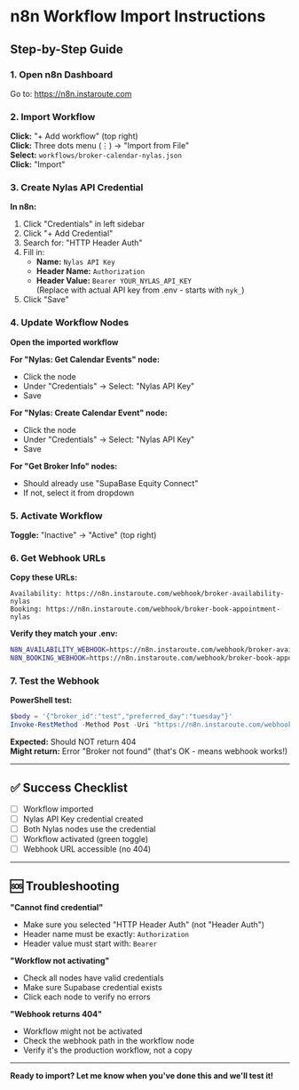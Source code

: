 # n8n Workflow Import Instructions

## Step-by-Step Guide

### 1. Open n8n Dashboard
Go to: https://n8n.instaroute.com

### 2. Import Workflow

**Click:** "+ Add workflow" (top right)  
**Click:** Three dots menu (⋮) → "Import from File"  
**Select:** `workflows/broker-calendar-nylas.json`  
**Click:** "Import"

### 3. Create Nylas API Credential

**In n8n:**
1. Click "Credentials" in left sidebar
2. Click "+ Add Credential"
3. Search for: "HTTP Header Auth"
4. Fill in:
   - **Name:** `Nylas API Key`
   - **Header Name:** `Authorization`
   - **Header Value:** `Bearer YOUR_NYLAS_API_KEY`  
     (Replace with actual API key from .env - starts with `nyk_`)
5. Click "Save"

### 4. Update Workflow Nodes

**Open the imported workflow**

**For "Nylas: Get Calendar Events" node:**
- Click the node
- Under "Credentials" → Select: "Nylas API Key"
- Save

**For "Nylas: Create Calendar Event" node:**
- Click the node  
- Under "Credentials" → Select: "Nylas API Key"
- Save

**For "Get Broker Info" nodes:**
- Should already use "SupaBase Equity Connect"
- If not, select it from dropdown

### 5. Activate Workflow

**Toggle:** "Inactive" → "Active" (top right)

### 6. Get Webhook URLs

**Copy these URLs:**
```
Availability: https://n8n.instaroute.com/webhook/broker-availability-nylas
Booking: https://n8n.instaroute.com/webhook/broker-book-appointment-nylas
```

**Verify they match your .env:**
```bash
N8N_AVAILABILITY_WEBHOOK=https://n8n.instaroute.com/webhook/broker-availability-nylas
N8N_BOOKING_WEBHOOK=https://n8n.instaroute.com/webhook/broker-book-appointment-nylas
```

### 7. Test the Webhook

**PowerShell test:**
```powershell
$body = '{"broker_id":"test","preferred_day":"tuesday"}' 
Invoke-RestMethod -Method Post -Uri "https://n8n.instaroute.com/webhook/broker-availability-nylas" -ContentType "application/json" -Body $body
```

**Expected:** Should NOT return 404  
**Might return:** Error "Broker not found" (that's OK - means webhook works!)

---

## ✅ Success Checklist

- [ ] Workflow imported
- [ ] Nylas API Key credential created
- [ ] Both Nylas nodes use the credential
- [ ] Workflow activated (green toggle)
- [ ] Webhook URL accessible (no 404)

---

## 🆘 Troubleshooting

**"Cannot find credential"**
- Make sure you selected "HTTP Header Auth" (not "Header Auth")
- Header name must be exactly: `Authorization`
- Header value must start with: `Bearer `

**"Workflow not activating"**
- Check all nodes have valid credentials
- Make sure Supabase credential exists
- Click each node to verify no errors

**"Webhook returns 404"**
- Workflow might not be activated
- Check the webhook path in the workflow node
- Verify it's the production workflow, not a copy

---

**Ready to import? Let me know when you've done this and we'll test it!**

